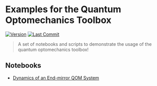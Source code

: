 # Examples for the Quantum Optomechanics Toolbox

[![Version](https://img.shields.io/badge/version-1.0.0-red?style=for-the-badge)](#)
[![Last Commit](https://img.shields.io/github/last-commit/sampreet/qom-examples?style=for-the-badge)](#)

> A set of notebooks and scripts to demonstrate the usage of the quantum optomechanics toolbox!

## Notebooks

* [Dynamics of an End-mirror QOM System](notebooks/systems/em_00.ipynb)